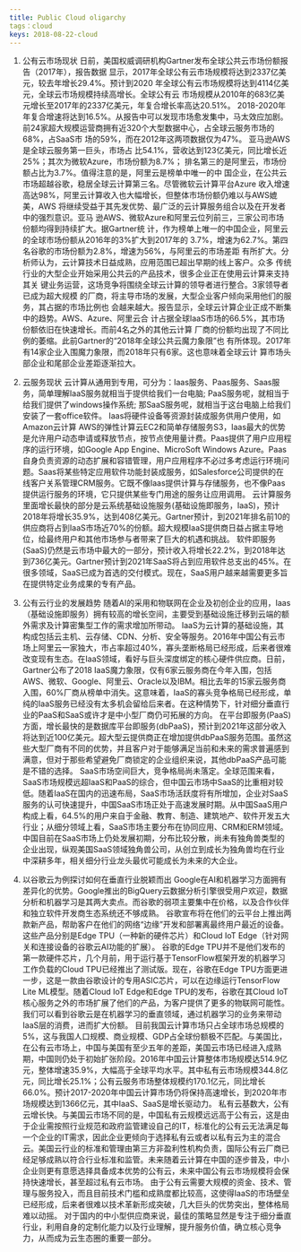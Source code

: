 ```yaml
---
title: Public Cloud oligarchy
tags：cloud
keys: 2018-08-22-cloud
---
```


1.	公有云市场现状
日前，美国权威调研机构Gartner发布全球公共云市场份额报告（2017年），报告数据
显示，2017年全球公有云市场规模将达到2337亿美元，较去年增长29.4%。预计到2020
年全球公有云市场规模将达到4114亿美元，全球云市场规模持续高增长。全球公有云
市场规模从2010年的683亿美元增长至2017年的2337亿美元，年复合增长率高达20.51%。
2018-2020年年复合增速将达到16.5%。从报告中可以发现市场愈发集中，马太效应加剧。
前24家超大规模运营商拥有近320个大型数据中心，占全球云服务市场的68%，占SaaS市
场的59%，而在2012年这两项数据仅为47%。 亚马逊AWS是全球云服务第一巨头，市场占
比54.1%，营收达到123亿美元，同比增长近25%；其次为微软Azure，市场份额为8.7%；
排名第三的是阿里云，市场份额占比为3.7%。值得注意的是，阿里云是榜单中唯一的中
国企业，在公共云市场超越谷歌，稳居全球云计算第三名。尽管微软云计算平台Azure
收入增速高达98%，阿里云计算收入也大幅增长，但整体市场份额仍难以与AWS媲美，AWS
将继续受益于其先发优势、最广泛的云计算服务组合以及在开发者中的强烈意识。亚马
逊AWS、微软Azure和阿里云位列前三，三家公司市场份额均得到持续扩大。据Gartner统
计，作为榜单上唯一的中国企业，阿里云的全球市场份额从2016年的3%扩大到2017年的
3.7%，增速为62.7%。第四名谷歌的市场份额为2.8%，增速为56%，与阿里云的市场差距
有所扩大。分析师认为，云计算技术日益成熟，应用范围已超出早期的线上客户。众多
传统行业的大型企业开始采用公共云的产品技术，很多企业正在使用云计算来支持其关
键业务运营，这场竞争将围绕全球云计算的领导者进行整合。3家领导者已成为超大规模
的厂商，将主导市场的发展，大型企业客户倾向采用他们的服务，其占据的市场比例也
会越来越大。报告显示，全球云计算企业正成不断集中的趋势。AWS、Azure、阿里云合
计占据全球IaaS市场的66.5%，其市场份额依旧在快速增长。而前4名之外的其他云计算
厂商的份额均出现了不同比例的萎缩。此前Gartner的“2018年全球公共云魔力象限”也
有所体现。2017年有14家企业入围魔力象限，而2018年只有6家。这也意味着全球云计
算市场头部企业和尾部企业差距逐渐拉大。

2.	云服务现状
云计算从通用到专用，可分为：Iaas服务、Paas服务、Saas服务，简单理解IaaS服务就相当于提供给我们一台电脑; PaaS服务呢，就相当于给我们提供了windows操作系统; 那SaaS服务呢，就相当于这台电脑上给我们安装了一套office软件。
Iaas将硬件设备等资源封装成服务供用户使用，如Amazon云计算 AWS的弹性计算云EC2和简单存储服务S3，Iaas最大的优势是允许用户动态申请或释放节点，按节点使用量计费。Paas提供了用户应用程序的运行环境，如Google App Engine、MicroSoft Windows Azure。Paas自身负责资源的动态扩展和容错管理，用户应用程序不必过多考虑运行环境问题。Saas将某些特定应用软件功能封装成服务，如Salesforce公司提供的在线客户关系管理CRM服务。它既不像Iaas提供计算与存储服务，也不像Paas提供运行服务的环境，它只提供某些专门用途的服务让应用调用。
云计算服务里面增长最快的部分是云系统基础设施服务(基础设施即服务，IaaS)，预计2018年将增长35.9%，达到408亿美元。Gartner预计，到2021年排名前10的供应商将占到IaaS市场近70%的份额。超大规模IaaS提供商日益占据主导地位，给最终用户和其他市场参与者带来了巨大的机遇和挑战。
软件即服务(SaaS)仍然是云市场中最大的一部分，预计收入将增长22.2%，到2018年达到736亿美元。Gartner预计到2021年SaaS将占到应用软件总支出的45%。在很多领域，SaaS已成为首选的交付模式。现在，SaaS用户越来越需要更多旨在提供特定业务成果的专有产品。

3. 公有云行业的发展趋势 
随着AI的采用和物联网在企业及初创企业的应用，Iaas（基础设施即服务）拥有较高的增长空间，主要受到基础设施迁移到云端的额外需求及计算密集型工作的需求增加所带动。 IaaS为云计算的基础设施，其构成包括云主机、云存储、CDN、分析、安全等服务。2016年中国公有云市场上阿里云一家独大，市占率超过40%，寡头垄断格局已经形成，后来者很难改变现有生态。在IaaS领域，看好与巨头深度绑定的核心硬件供应商。日前，Gartner公布了2018 IaaS魔力象限，仅有6家云服务商在今年入围，包括AWS、微软、Google、阿里云、Oracle以及IBM。相比去年的15家云服务商入围，60%厂商从榜单中消失。这意味着，IaaS的寡头竞争格局已经形成，单纯的IaaS服务已经没有太多机会留给后来者。在这种情势下，针对细分垂直行业的PaaS和SaaS或许才是中小型厂商仍可拓展的方向。
在平台即服务(PaaS)方面，增长最快的是数据库平台即服务(dbPaaS)，预计到2021年这部分收入将达到近100亿美元。超大型云提供商正在增加提供dbPaaS服务范围。虽然这些大型厂商有不同的优势，并且客户对于能够满足当前和未来的需求普遍感到满意，但对于那些希望避免厂商锁定的企业组织来说，其他dbPaaS产品可能是不错的选择。
SaaS市场空间巨大，竞争格局尚未落定。全球范围来看，SaaS市场规模远超IaaS和PaaS的综合，但中国云市场中SaaS的比重相对较低。随着IaaS在国内的迅速布局，SaaS市场活跃度将有所增加，企业对SaaS服务的认可快速提升，中国SaaS市场正处于高速发展时期。从中国SaaS用户构成上看，64.5%的用户来自于金融、教育、制造、建筑地产、软件开发五大行业；从细分领域上看，SaaS市场主要分布在协同应用、CRM和ERM领域。中国目前在SaaS市场上仍处发展初期，分布比较分散，尚未有独角兽类型的企业出现，纵观美国SaaS领域独角兽公司，从创立到成长为独角兽均在行业中深耕多年，相关细分行业龙头最优可能成长为未来的大企业。

4. 以谷歌云为例探讨如何在垂直行业脱颖而出
Google在AI和机器学习方面拥有差异化的优势。Google推出的BigQuery云数据分析引擎很受用户欢迎，数据分析和机器学习是其两大卖点。而谷歌的弱项主要集中在价格，以及合作伙伴和独立软件开发商生态系统还不够成熟。 
谷歌宣布将在他们的云平台上推出两款新产品，帮助客户在他们的网络“边缘”开发和部署离最终用户最近的设备。这些产品分别是Edge TPU（一种新的硬件芯片）和Cloud IoT Edge（针对网关和连接设备的谷歌云AI功能的扩展）。
谷歌的Edge TPU并不是他们发布的第一款硬件芯片，几个月前，用于运行基于TensorFlow框架开发的机器学习工作负载的Cloud TPU已经推出了测试版。现在，谷歌在Edge TPU方面更进一步，这是一款由谷歌设计的专用ASIC芯片，可以在边缘运行TensorFlow Lite ML模型。随着Cloud IoT Edge和Edge TPU的发布，谷歌在其Cloud IoT核心服务之外的市场扩展了他们的产品，为客户提供了更多的物联网可能性。
我们可以看到谷歌云是在机器学习的垂直领域，通过机器学习的业务来带动IaaS层的消费，进而扩大份额。
目前我国云计算市场只占全球市场总规模的5%，这与我国人口规模、商业规模、GDP占全球份额极不匹配。与美国比，在公有云市场上，中国与美国有至少五年的差距，美国云市场已经进入成熟期，中国则仍处于初始扩张阶段。2016年中国云计算整体市场规模达514.9亿元，整体增速35.9%，大幅高于全球平均水平。其中私有云市场规模344.8亿元，同比增长25.1%；公有云服务市场整体规模约170.1亿元，同比增长66.0%。预计2017-2020年中国云计算市场仍将保持高速增长，到2020年市场规模达到1366亿元，其中IaaS、SaaS是增长驱动力。
私有云基数大，公有云增长快。与美国云市场不同的是，中国私有云规模远远高于公有云，这是由于企业需按照行业规范和政府监管建设自己的IT，标准化的公有云无法满足每一个企业的IT需求，因此企业更倾向于选择私有云或者以私有云为主的混合云。美国云行业的标准和管理由第三方非盈利性机构负责，国际公有云厂商已经足够成熟以符合行业标准和监管。未来随着云计算在中国的逐步普及，中小企业则更有意愿选择具备成本优势的公有云，未来中国公有云市场规模将会保持快速增长，甚至超过私有云市场。
由于公有云需要大规模的资金、技术、管理与服务投入，而且目前技术门槛和成熟度都比较高，这使得IaaS的市场壁垒已经形成，后来者很难以技术革新形成突破，几大巨头的优势突出，整体格局难以动摇。
对于国内的中小型供应商来说，最佳的策略显然是专注于细分垂直行业，利用自身的定制化能力以及行业理解，提升服务价值，确立核心竞争力，从而成为云生态圈的重要一部分。


